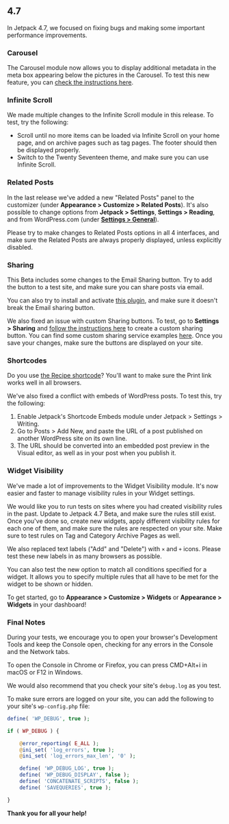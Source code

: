## 4.7

In Jetpack 4.7, we focused on fixing bugs and making some important performance improvements.

### Carousel

The Carousel module now allows you to display additional metadata in the meta box appearing below the pictures in the Carousel. To test this new feature, you can [check the instructions here](https://github.com/Automattic/jetpack/pull/6352).

### Infinite Scroll

We made multiple changes to the Infinite Scroll module in this release. To test, try the following:

- Scroll until no more items can be loaded via Infinite Scroll on your home page, and on archive pages such as tag pages. The footer should then be displayed properly.
- Switch to the Twenty Seventeen theme, and make sure you can use Infinite Scroll.

### Related Posts

In the last release we've added a new "Related Posts" panel to the customizer (under **Appearance > Customize > Related Posts**). It's also possible to change options from **Jetpack > Settings**, **Settings > Reading**, and from WordPress.com (under **[Settings > General](https://wordpress.com/settings/general/)**).

Please try to make changes to Related Posts options in all 4 interfaces, and make sure the Related Posts are always properly displayed, unless explicitly disabled.

### Sharing

This Beta includes some changes to the Email Sharing button. Try to add the button to a test site, and make sure you can share posts via email.

You can also try to install and activate [this plugin](https://wordpress.org/plugins/jetpack-shortlinks-for-sharing-buttons/), and make sure it doesn't break the Email sharing button.

We also fixed an issue with custom Sharing buttons. To test, go to **Settings > Sharing** and [follow the instructions here](https://jetpack.com/support/sharing/#custom) to create a custom sharing button. You can find some custom sharing service examples [here](https://ryanmarkel.com/3004/adding-specific-sharing-services-to-sharedaddy-or-jetpack/). Once you save your changes, make sure the buttons are displayed on your site.

### Shortcodes

Do you use [the Recipe shortcode](https://en.support.wordpress.com/recipes/)? You'll want to make sure the Print link works well in all browsers.

We've also fixed a conflict with embeds of WordPress posts. To test this, try the following:

1. Enable Jetpack's Shortcode Embeds module under Jetpack > Settings > Writing.
2. Go to Posts > Add New, and paste the URL of a post published on another WordPress site on its own line.
3. The URL should be converted into an embedded post preview in the Visual editor, as well as in your post when you publish it.

### Widget Visibility

We've made a lot of improvements to the Widget Visibility module. It's now easier and faster to manage visibility rules in your Widget settings.

We would like you to run tests on sites where you had created visibility rules in the past. Update to Jetpack 4.7 Beta, and make sure the rules still exist.
Once you've done so, create new widgets, apply different visibility rules for each one of them, and make sure the rules are respected on your site. Make sure to test rules on Tag and Category Archive Pages as well.

We also replaced text labels ("Add" and "Delete") with `×` and `+` icons. Please test these new labels in as many browsers as possible.

You can also test the new option to match all conditions specified for a widget. It allows you to specify multiple rules that all have to be met for the widget to be shown or hidden.

To get started, go to **Appearance > Customize > Widgets** or **Appearance > Widgets** in your dashboard!

### Final Notes

During your tests, we encourage you to open your browser's Development Tools and keep the Console open, checking for any errors in the Console and the Network tabs.

To open the Console in Chrome or Firefox, you can press CMD+Alt+i in macOS or F12 in Windows.

We would also recommend that you check your site's `debug.log` as you test.

To make sure errors are logged on your site, you can add the following to your site's `wp-config.php` file:

```php
define( 'WP_DEBUG', true );

if ( WP_DEBUG ) {

	@error_reporting( E_ALL );
	@ini_set( 'log_errors', true );
	@ini_set( 'log_errors_max_len', '0' );

	define( 'WP_DEBUG_LOG', true );
	define( 'WP_DEBUG_DISPLAY', false );
	define( 'CONCATENATE_SCRIPTS', false );
	define( 'SAVEQUERIES', true );

}
```

**Thank you for all your help!**
